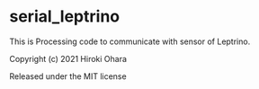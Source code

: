 # serial_leptrino

This is Processing code to communicate with sensor of Leptrino.


Copyright (c) 2021 Hiroki Ohara

Released under the MIT license
